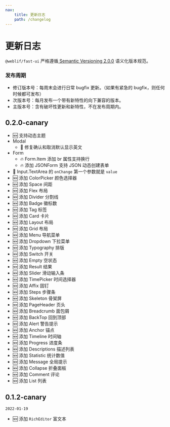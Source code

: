 ```yaml
---
nav:
    title: 更新日志
    path: /changelog
---
```


# 更新日志

`@weblif/fast-ui` 严格遵循[ Semantic Versioning 2.0.0](https://semver.org/lang/zh-CN/) 语义化版本规范。

### 发布周期

-   修订版本号：每周末会进行日常 bugfix 更新。（如果有紧急的 bugfix，则任何时候都可发布）
-   次版本号：每月发布一个带有新特性的向下兼容的版本。
-   主版本号：含有破坏性更新和新特性，不在发布周期内。

## 0.2.0-canary

- 🆕 支持动态主题
- Modal
    - 🐞 修复确认和取消默认显示英文
- Form
    - 🔥 Form.Item 添加 br 属性支持换行
    - 🔥 添加 JSONForm 支持 JSON 动态创建表单
- 🐞 Input.TextArea 的 `onChange` 第一个参数就是 `value`
- 🆕 添加 ColorPicker 颜色选择器
- 🆕 添加 Space 间距 
- 🆕 添加 Flex 布局
- 🆕 添加 Divider 分割线
- 🆕 添加 Badge 徽标数
- 🆕 添加 Tag 标签
- 🆕 添加 Card 卡片
- 🆕 添加 Layout 布局
- 🆕 添加 Grid 布局
- 🆕 添加 Menu 导航菜单
- 🆕 添加 Dropdown 下拉菜单
- 🆕 添加 Typography 排版
- 🆕 添加 Switch 开关
- 🆕 添加 Empty 空状态
- 🆕 添加 Result 结果
- 🆕 添加 Slider 滑动输入条
- 🆕 添加 TimePicker 时间选择器
- 🆕 添加 Affix 固钉
- 🆕 添加 Steps 步骤条
- 🆕 添加 Skeleton 骨架屏
- 🆕 添加 PageHeader 页头
- 🆕 添加 Breadcrumb 面包屑
- 🆕 添加 BackTop 回到顶部
- 🆕 添加 Alert 警告提示
- 🆕 添加 Anchor 锚点
- 🆕 添加 Timeline 时间轴
- 🆕 添加 Progress 进度条
- 🆕 添加 Descriptions 描述列表
- 🆕 添加 Statistic 统计数值 
- 🆕 添加 Message 全局提示
- 🆕 添加 Collapse 折叠面板
- 🆕 添加 Comment 评论
- 🆕 添加 List 列表 

## 0.1.2-canary

`2022-01-19`

-   🆕 添加 `RichEditor` 富文本
